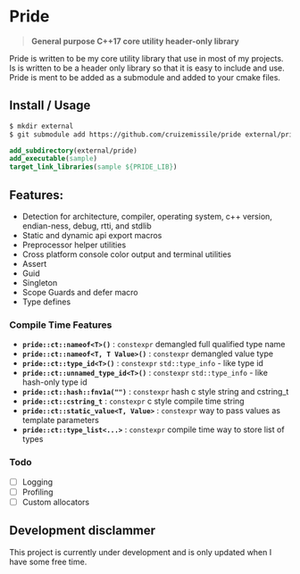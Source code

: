 # Pride

> **General purpose C++17 core utility header-only library**

Pride is written to be my core utility library that use in most of my projects. Is is written to be a header only library so that it is easy to include and use. Pride is ment to be added as a submodule and added to your cmake files.

## Install / Usage

```bash
$ mkdir external
$ git submodule add https://github.com/cruizemissile/pride external/pride
```
```cmake
add_subdirectory(external/pride)
add_executable(sample)
target_link_libraries(sample ${PRIDE_LIB})
```

## Features:

- Detection for architecture, compiler, operating system, c++ version, endian-ness, debug, rtti, and stdlib
- Static and dynamic api export macros
- Preprocessor helper utilities
- Cross platform console color output and terminal utilities
- Assert
- Guid
- Singleton
- Scope Guards and defer macro
- Type defines

### Compile Time Features

- **`pride::ct::nameof<T>()`** : `constexpr` demangled full qualified type name
- **`pride::ct::nameof<T, T Value>()`** : `constexpr` demangled value type
- **`pride::ct::type_id<T>()`** : `constexpr` `std::type_info` - like type id
- **`pride::ct::unnamed_type_id<T>()`** : `constexpr` `std::type_info` - like hash-only type id
- **`pride::ct::hash::fnv1a("")`** : `constexpr` hash c style string  and cstring_t
- **`pride::ct::cstring_t`** : `constexpr` c style compile time string
- **`pride::ct::static_value<T, Value>`** : `constexpr` way to pass values as template parameters
- **`pride::ct::type_list<...>`** : `constexpr` compile time way to store list of types 

###  Todo

- [ ] Logging
- [ ] Profiling
- [ ] Custom allocators

## Development disclammer
This project is currently under development and is only updated when I have some free time.
